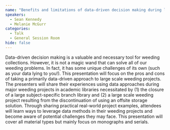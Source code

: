 ```yaml
---
name: "Benefits and limitations of data-driven decision making during large scale weeding projects"
speakers:
  - Sean Kennedy
  - Melanie McGurr
categories:
  - Talk
  - General Session Room
hide: false
---
```


Data-driven decision making is a valuable and necessary tool for weeding collections. However, it is not a magic wand that can solve all of our weeding problems. In fact, it has some unique challenges of its own (such as your data lying to you!). This presentation will focus on the pros and cons of taking a primarily data-driven approach to large scale weeding projects. The presenters will share their experiences using data approaches during major weeding projects in academic libraries necessitated by (1) the closure of a large subject-specific branch library and (2) a large scale weeding project resulting from the discontinuation of using an offsite storage solution. Through sharing practical real-world project examples, attendees will learn ways to leverage data methods in their weeding projects and become aware of potential challenges they may face. This presentation will cover all material types but mainly focus on monographs and serials.